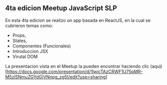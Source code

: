 ## 4ta edicion Meetup JavaScript SLP

En esta 4ta edicion se realizo un app basada en ReactJS, en la cual se cubrieron temas como:
* Props,
* States,
* Componentes (Funcionales)
* Introduccion JSX
* Virutal DOM

La presentacion vista en el Meetup la pueden encontrar haciendo clic (aqui)[https://docs.google.com/presentation/d/1lwicTAzCRWF1U75pMR-M5zlSNmuZGYdGjVNnpg_zg5I/edit?usp=sharing]

